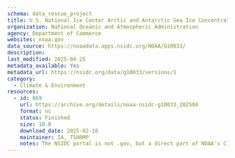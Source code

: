 ```yaml
---
schema: data_rescue_project 
title: U.S. National Ice Center Arctic and Antarctic Sea Ice Concentration and Climatologies
organization: National Oceanic and Atmospheric Administration
agency: Department of Commerce
websites: noaa.gov
data_source: https://noaadata.apps.nsidc.org/NOAA/G10033/
description: 
last_modified: 2025-04-25
metadata_available: Yes
metadata_url: https://nsidc.org/data/g10033/versions/1
category:
  - Climate & Environment 
resources:
  - id: 869
    url: https://archive.org/details/noaa-nsidc-g10033_202504
    format: nc
    status: Finished
    size: 10.0
    download_date: 2025-02-10
    maintainer: IA, TSHRMP
    notes: The NSIDC portal is not .gov, but a direct part of NOAA's CIRES program/crucial gov-funded repo of cryosphere research
---
```

